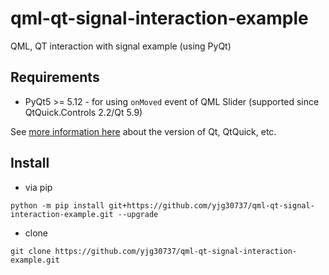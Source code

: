 # qml-qt-signal-interaction-example
QML, QT interaction with signal example (using PyQt)

## Requirements
* PyQt5 >= 5.12 - for using `onMoved` event of QML Slider (supported since QtQuick.Controls 2.2/Qt 5.9)

See <a href="https://doc.qt.io/qt-6/qtquickcontrols-index.html#versions">more information here</a> about the version of Qt, QtQuick, etc.

## Install
* via pip

`python -m pip install git+https://github.com/yjg30737/qml-qt-signal-interaction-example.git --upgrade`
* clone

`git clone https://github.com/yjg30737/qml-qt-signal-interaction-example.git`
